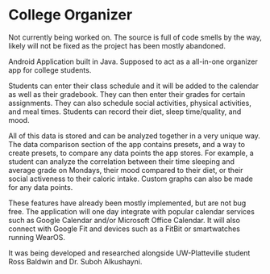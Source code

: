 # College Organizer

Not currently being worked on. The source is full of code smells by the way, likely will not be fixed as the project has been mostly abandoned.

Android Application built in Java. Supposed to act as a all-in-one organizer app for college students. 

Students can enter their class schedule and it will be added to the calendar as well as their gradebook. They can then enter their grades for certain assignments. They can also schedule social activities, physical activities, and meal times. Students can record their diet, sleep time/quality, and mood. 

All of this data is stored and can be analyzed together in a very unique way. The data comparison section of the app contains presets, and a way to create presets, to compare any data points the app stores. For example, a student can analyze the correlation between their time sleeping and average grade on Mondays, their mood compared to their diet, or their social activeness to their caloric intake. Custom graphs can also be made for any data points.

These features have already been mostly implemented, but are not bug free. The application will one day integrate with popular calendar services such as Google Calendar and/or Microsoft Office Calendar. It will also connect with Google Fit and devices such as a FitBit or smartwatches running WearOS.

It was being developed and researched alongside UW-Platteville student Ross Baldwin and Dr. Suboh Alkushayni.
